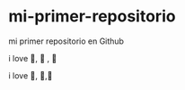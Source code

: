 # mi-primer-repositorio

mi primer repositorio en Github

i love 📖, :tiger: , :candy:

i love  :butterfly:, :dress:,🍓
